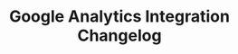 ---
title: "Google Analytics Integration Changelog"
permalink: /integrations/saas/google-analytics/changelog
summary: "Updates about the Google Analytics integration from the Stitch team."
input: false
show-in-menus: false

layout: changelog
content-type: "changelog-entry-list"
connection-type: "integration"

name: "google-analytics"
---